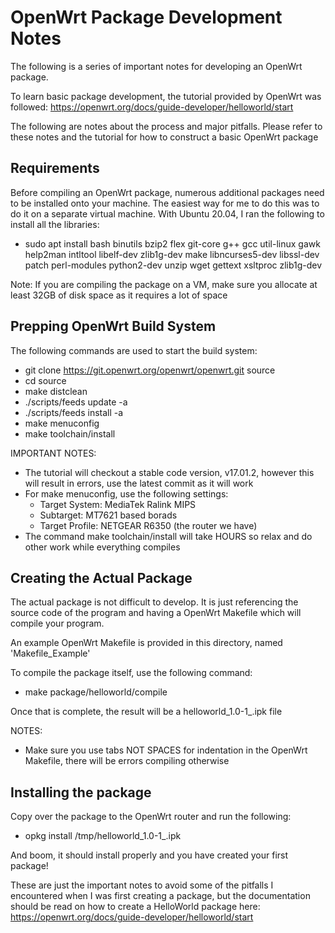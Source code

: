 # OpenWrt Package Development Notes

The following is a series of important notes for developing an OpenWrt package.

To learn basic package development, the tutorial provided by OpenWrt was followed:
https://openwrt.org/docs/guide-developer/helloworld/start

The following are notes about the process and major pitfalls. Please refer to these notes and the tutorial for how to construct a basic OpenWrt package

## Requirements
Before compiling an OpenWrt package, numerous additional packages need to be installed onto your machine.
The easiest way for me to do this was to do it on a separate virtual machine.
With Ubuntu 20.04, I ran the following to install all the libraries:

* sudo apt install bash binutils bzip2 flex git-core g++ gcc util-linux gawk help2man intltool libelf-dev zlib1g-dev make libncurses5-dev libssl-dev patch perl-modules python2-dev unzip wget gettext xsltproc zlib1g-dev

Note: If you are compiling the package on a VM, make sure you allocate at least 32GB of disk space as it requires a lot of space

## Prepping OpenWrt Build System
The following commands are used to start the build system:
* git clone https://git.openwrt.org/openwrt/openwrt.git source
* cd source
* make distclean
* ./scripts/feeds update -a
* ./scripts/feeds install -a
* make menuconfig
* make toolchain/install

IMPORTANT NOTES:
* The tutorial will checkout a stable code version, v17.01.2, however this will result in errors, use the latest commit as it will work
* For make menuconfig, use the following settings:
    * Target System: MediaTek Ralink MIPS
    * Subtarget: MT7621 based borads
    * Target Profile: NETGEAR R6350 (the router we have)
* The command make toolchain/install will take HOURS so relax and do other work while everything compiles

## Creating the Actual Package
The actual package is not difficult to develop. It is just referencing the source code of the program and having a OpenWrt Makefile which will compile your program.

An example OpenWrt Makefile is provided in this directory, named 'Makefile_Example'

To compile the package itself, use the following command:

* make package/helloworld/compile

Once that is complete, the result will be a helloworld_1.0-1_<arch>.ipk file

NOTES:
* Make sure you use tabs NOT SPACES for indentation in the OpenWrt Makefile, there will be errors compiling otherwise

## Installing the package
Copy over the package to the OpenWrt router and run the following:

* opkg install /tmp/helloworld_1.0-1_<arch>.ipk

And boom, it should install properly and you have created your first package!

These are just the important notes to avoid some of the pitfalls I encountered when I was first creating a package,
but the documentation should be read on how to create a HelloWorld package here: https://openwrt.org/docs/guide-developer/helloworld/start